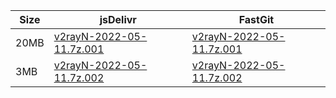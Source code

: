 |    Size   |     jsDelivr  | FastGit |
|  ---  |  ---  |  ---  |
| 20MB | [v2rayN-2022-05-11.7z.001](https://cdn.jsdelivr.net/gh/googleians/v2rayN-32@main/v2rayN-2022-05-11.7z.001) | [v2rayN-2022-05-11.7z.001](https://raw.fastgit.org/googleians/v2rayN-32/main/v2rayN-2022-05-11.7z.001) |
| 3MB | [v2rayN-2022-05-11.7z.002](https://cdn.jsdelivr.net/gh/googleians/v2rayN-32@main/v2rayN-2022-05-11.7z.002) | [v2rayN-2022-05-11.7z.002](https://raw.fastgit.org/googleians/v2rayN-32/main/v2rayN-2022-05-11.7z.002) |
